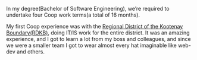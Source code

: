 In my degree(Bachelor of Software Engineering), we’re required to undertake four Coop work terms(a total of 16 months).

My first Coop experience was with the [Regional District of the Kootenay Boundary(RDKB)](https://rdkb.com), doing IT/IS
work for the entire district. It was an amazing experience, and I got to learn a lot from my boss and colleagues, and
since we were a smaller team I got to wear almost every hat imaginable like web-dev and others.
